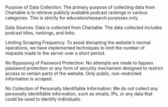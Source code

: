 Purpose of Data Collection: The primary purpose of collecting data from Chartable is to retrieve publicly available podcast rankings in various categories. This is strictly for education/research purposes only.

Data Sources: Data is collected from Chartable. The data collected includes podcast titles, rankings, and links.

Limiting Scraping Frequency: To avoid disrupting the website's normal operations, we have implemented techniques to limit the number of requests made to the server over a short period. 

No Bypassing of Password Protection: No attempts are made to bypass password protection or any form of security mechanism designed to restrict access to certain parts of the website. Only public, non-restricted information is scraped.

No Collection of Personally Identifiable Information: We do not collect any personally identifiable information, such as emails, IPs, or any data that could be used to identify individuals.
